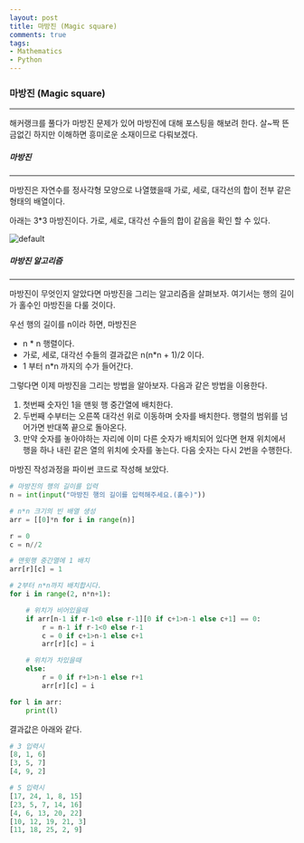```yaml
---
layout: post
title: 마방진 (Magic square)
comments: true
tags:
- Mathematics
- Python
---
```




### 마방진 (Magic square)

---

해커랭크를 풀다가 마방진 문제가 있어 마방진에 대해 포스팅을 해보려 한다. 살~짝 뜬금없긴 하지만 이해하면 흥미로운 소재이므로 다뤄보겠다.



##### 마방진

---

마방진은 자연수를 정사각형 모양으로 나열했을때 가로, 세로, 대각선의 합이 전부 같은 형태의 배열이다.



아래는 3*3 마방진이다. 가로, 세로, 대각선 수들의 합이 같음을 확인 할 수 있다.

![default](https://user-images.githubusercontent.com/28145780/45587278-ca6c3480-b93e-11e8-834d-e37f6c6f939e.png)



##### 마방진 알고리즘

---

마방진이 무엇인지 알았다면 마방진을 그리는 알고리즘을 살펴보자. 여기서는 행의 길이가 홀수인 마방진을 다룰 것이다.

우선 행의 길이를 n이라 하면, 마방진은

* n * n 행렬이다.
* 가로, 세로, 대각선 수들의 결과값은 n(n*n + 1)/2 이다.
* 1 부터 n*n 까지의 수가 들어간다.

그렇다면 이제 마방진을 그리는 방법을 알아보자. 다음과 같은 방법을 이용한다.



1. 첫번째 숫자인 1을 맨윗 행 중간열에 배치한다.
2. 두번째 수부터는 오른쪽 대각선 위로 이동하며 숫자를 배치한다. 행렬의 범위를 넘어가면 반대쪽 끝으로 돌아온다.
3. 만약 숫자를 놓아야하는 자리에 이미 다른 숫자가 배치되어 있다면 현재 위치에서 행을 하나 내린 같은 열의 위치에 숫자를 놓는다. 다음 숫자는 다시 2번을 수행한다.



마방진 작성과정을 파이썬 코드로 작성해 보았다.

```python
# 마방진의 행의 길이를 입력
n = int(input("마방진 행의 길이를 입력해주세요.(홀수)"))

# n*n 크기의 빈 배열 생성
arr = [[0]*n for i in range(n)]

r = 0
c = n//2

# 맨윗행 중간열에 1 배치
arr[r][c] = 1

# 2부터 n*n까지 배치합시다.
for i in range(2, n*n+1):

    # 위치가 비어있을때
    if arr[n-1 if r-1<0 else r-1][0 if c+1>n-1 else c+1] == 0:
        r = n-1 if r-1<0 else r-1
        c = 0 if c+1>n-1 else c+1
        arr[r][c] = i

    # 위치가 차있을때
    else:
        r = 0 if r+1>n-1 else r+1
        arr[r][c] = i

for l in arr:
    print(l)
```



결과값은 아래와 같다.

```python
# 3 입력시
[8, 1, 6]
[3, 5, 7]
[4, 9, 2]

# 5 입력시
[17, 24, 1, 8, 15]
[23, 5, 7, 14, 16]
[4, 6, 13, 20, 22]
[10, 12, 19, 21, 3]
[11, 18, 25, 2, 9]
```



